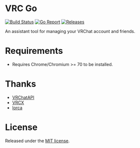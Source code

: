 # VRC Go

[![Build Status](https://drone.liuli.lol/api/badges/VRCM-Project/vrcgo/status.svg)](https://drone.liuli.lol/VRCM-Project/vrcgo)
[![Go Report](https://goreportcard.com/badge/github.com/VRCM-Project/vrcgo?style=flat-square)](https://goreportcard.com/report/github.com/VRCM-Project/vrcgo)
[![Releases](https://img.shields.io/github/release/VRCM-Project/vrcgo/all.svg?style=flat-square)](https://github.com/VRCM-Project/vrcgo/releases)

An assistant tool for managing your VRChat account and friends.

# Requirements

- Requires Chrome/Chromium >= 70 to be installed.

# Thanks

- [VRChatAPI](https://github.com/VRChatAPI)
- [VRCX](https://github.com/pypy-vrc/VRCX)
- [lorca](https://github.com/zserge/lorca)

# License

Released under the [MIT license](./LICENSE).
